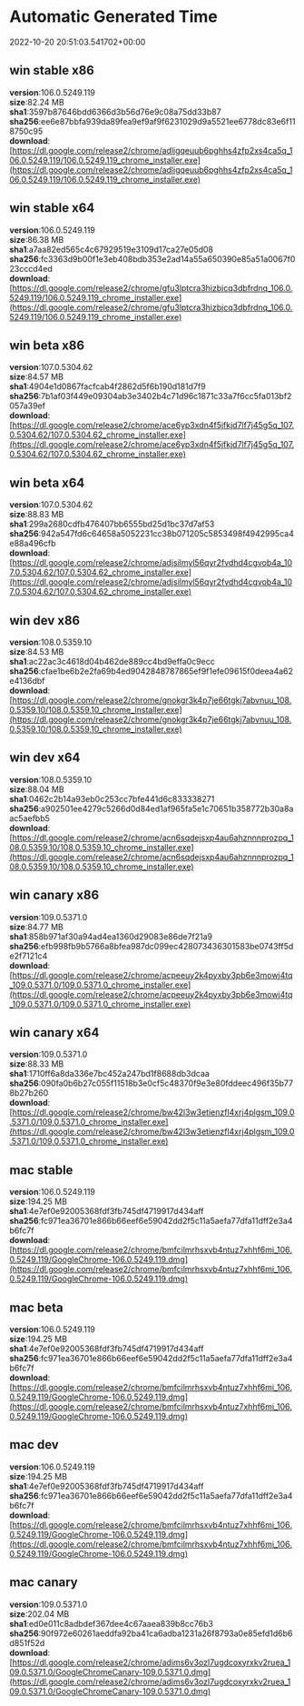# Automatic Generated Time
2022-10-20 20:51:03.541702+00:00

## win stable x86
**version**:106.0.5249.119  
**size**:82.24 MB  
**sha1**:3597b87646bdd6366d3b56d76e9c08a75dd33b87  
**sha256**:ee6e87bbfa939da89fea9ef9af9f6231029d9a5521ee6778dc83e6f118750c95  
**download**:[https://dl.google.com/release2/chrome/adligqeuub6pghhs4zfp2xs4ca5q_106.0.5249.119/106.0.5249.119_chrome_installer.exe](https://dl.google.com/release2/chrome/adligqeuub6pghhs4zfp2xs4ca5q_106.0.5249.119/106.0.5249.119_chrome_installer.exe)  

## win stable x64
**version**:106.0.5249.119  
**size**:86.38 MB  
**sha1**:a7aa82ed565c4c67929519e3109d17ca27e05d08  
**sha256**:fc3363d9b00f1e3eb408bdb353e2ad14a55a650390e85a51a0067f023cccd4ed  
**download**:[https://dl.google.com/release2/chrome/gfu3lptcra3hizbjcq3dbfrdnq_106.0.5249.119/106.0.5249.119_chrome_installer.exe](https://dl.google.com/release2/chrome/gfu3lptcra3hizbjcq3dbfrdnq_106.0.5249.119/106.0.5249.119_chrome_installer.exe)  

## win beta x86
**version**:107.0.5304.62  
**size**:84.57 MB  
**sha1**:4904e1d0867facfcab4f2862d5f6b190d181d7f9  
**sha256**:7b1af03f449e09304ab3e3402b4c71d96c1871c33a7f6cc5fa013bf2057a39ef  
**download**:[https://dl.google.com/release2/chrome/ace6yp3xdn4f5jfkjd7lf7j45g5q_107.0.5304.62/107.0.5304.62_chrome_installer.exe](https://dl.google.com/release2/chrome/ace6yp3xdn4f5jfkjd7lf7j45g5q_107.0.5304.62/107.0.5304.62_chrome_installer.exe)  

## win beta x64
**version**:107.0.5304.62  
**size**:88.83 MB  
**sha1**:299a2680cdfb476407bb6555bd25d1bc37d7af53  
**sha256**:942a547fd6c64658a5052231cc38b071205c5853498f4942995ca4e88a496cfb  
**download**:[https://dl.google.com/release2/chrome/adjsilmyl56qyr2fvdhd4cgvob4a_107.0.5304.62/107.0.5304.62_chrome_installer.exe](https://dl.google.com/release2/chrome/adjsilmyl56qyr2fvdhd4cgvob4a_107.0.5304.62/107.0.5304.62_chrome_installer.exe)  

## win dev x86
**version**:108.0.5359.10  
**size**:84.53 MB  
**sha1**:ac22ac3c4618d04b462de889cc4bd9effa0c9ecc  
**sha256**:cfae1be6b2e2fa69b4ed9042848787865ef9f1efe09615f0deea4a62e4136dbf  
**download**:[https://dl.google.com/release2/chrome/gnokgr3k4p7je66tgkj7abvnuu_108.0.5359.10/108.0.5359.10_chrome_installer.exe](https://dl.google.com/release2/chrome/gnokgr3k4p7je66tgkj7abvnuu_108.0.5359.10/108.0.5359.10_chrome_installer.exe)  

## win dev x64
**version**:108.0.5359.10  
**size**:88.04 MB  
**sha1**:0462c2b14a93eb0c253cc7bfe441d6c833338271  
**sha256**:a902501ee4279c5266d0d84ed1af965fa5e1c70651b358772b30a8aac5aefbb5  
**download**:[https://dl.google.com/release2/chrome/acn6sqdejsxp4au6ahznnnprozpq_108.0.5359.10/108.0.5359.10_chrome_installer.exe](https://dl.google.com/release2/chrome/acn6sqdejsxp4au6ahznnnprozpq_108.0.5359.10/108.0.5359.10_chrome_installer.exe)  

## win canary x86
**version**:109.0.5371.0  
**size**:84.77 MB  
**sha1**:858b971af30a94ad4ea1360d29083e86de7f21a9  
**sha256**:efb998fb9b5766a8bfea987dc099ec428073436301583be0743ff5de2f7121c4  
**download**:[https://dl.google.com/release2/chrome/acpeeuy2k4pyxby3pb6e3mowj4tq_109.0.5371.0/109.0.5371.0_chrome_installer.exe](https://dl.google.com/release2/chrome/acpeeuy2k4pyxby3pb6e3mowj4tq_109.0.5371.0/109.0.5371.0_chrome_installer.exe)  

## win canary x64
**version**:109.0.5371.0  
**size**:88.33 MB  
**sha1**:1710ff6a8da336e7bc452a247bd1f8688db3dcaa  
**sha256**:090fa0b6b27c055f11518b3e0cf5c48370f9e3e80fddeec496f35b778b27b260  
**download**:[https://dl.google.com/release2/chrome/bw42l3w3etienzfl4xrj4plgsm_109.0.5371.0/109.0.5371.0_chrome_installer.exe](https://dl.google.com/release2/chrome/bw42l3w3etienzfl4xrj4plgsm_109.0.5371.0/109.0.5371.0_chrome_installer.exe)  

## mac stable
**version**:106.0.5249.119  
**size**:194.25 MB  
**sha1**:4e7ef0e92005368fdf3fb745df4719917d434aff  
**sha256**:fc971ea36701e866b66eef6e59042dd2f5c11a5aefa77dfa11dff2e3a4b6fc7f  
**download**:[https://dl.google.com/release2/chrome/bmfcilmrhsxvb4ntuz7xhhf6mi_106.0.5249.119/GoogleChrome-106.0.5249.119.dmg](https://dl.google.com/release2/chrome/bmfcilmrhsxvb4ntuz7xhhf6mi_106.0.5249.119/GoogleChrome-106.0.5249.119.dmg)  

## mac beta
**version**:106.0.5249.119  
**size**:194.25 MB  
**sha1**:4e7ef0e92005368fdf3fb745df4719917d434aff  
**sha256**:fc971ea36701e866b66eef6e59042dd2f5c11a5aefa77dfa11dff2e3a4b6fc7f  
**download**:[https://dl.google.com/release2/chrome/bmfcilmrhsxvb4ntuz7xhhf6mi_106.0.5249.119/GoogleChrome-106.0.5249.119.dmg](https://dl.google.com/release2/chrome/bmfcilmrhsxvb4ntuz7xhhf6mi_106.0.5249.119/GoogleChrome-106.0.5249.119.dmg)  

## mac dev
**version**:106.0.5249.119  
**size**:194.25 MB  
**sha1**:4e7ef0e92005368fdf3fb745df4719917d434aff  
**sha256**:fc971ea36701e866b66eef6e59042dd2f5c11a5aefa77dfa11dff2e3a4b6fc7f  
**download**:[https://dl.google.com/release2/chrome/bmfcilmrhsxvb4ntuz7xhhf6mi_106.0.5249.119/GoogleChrome-106.0.5249.119.dmg](https://dl.google.com/release2/chrome/bmfcilmrhsxvb4ntuz7xhhf6mi_106.0.5249.119/GoogleChrome-106.0.5249.119.dmg)  

## mac canary
**version**:109.0.5371.0  
**size**:202.04 MB  
**sha1**:ed0e011c8adbdef367dee4c67aaea839b8cc76b3  
**sha256**:90f972e60261aeddfa92ba41ca6adba1231a26f8793a0e85efd1d6b6d851f52d  
**download**:[https://dl.google.com/release2/chrome/adims6v3ozl7ugdcoxyrxkv2ruea_109.0.5371.0/GoogleChromeCanary-109.0.5371.0.dmg](https://dl.google.com/release2/chrome/adims6v3ozl7ugdcoxyrxkv2ruea_109.0.5371.0/GoogleChromeCanary-109.0.5371.0.dmg)  

